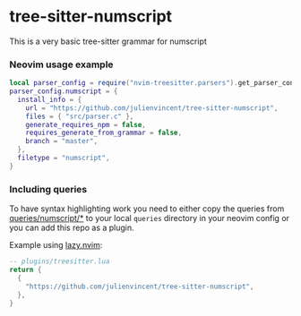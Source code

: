 # tree-sitter-numscript

This is a very basic tree-sitter grammar for numscript

### Neovim usage example

```lua
local parser_config = require("nvim-treesitter.parsers").get_parser_configs()
parser_config.numscript = {
  install_info = {
    url = "https://github.com/julienvincent/tree-sitter-numscript",
    files = { "src/parser.c" },
    generate_requires_npm = false,
    requires_generate_from_grammar = false,
    branch = "master",
  },
  filetype = "numscript",
}
```

### Including queries

To have syntax highlighting work you need to either copy the queries from [queries/numscript/\*](./queries/numscript/)
to your local `queries` directory in your neovim config or you can add this repo as a plugin.

Example using [lazy.nvim](https://github.com/folke/lazy.nvim):

```lua
-- plugins/treesitter.lua
return {
  {
    "https://github.com/julienvincent/tree-sitter-numscript",
  },
}
```
